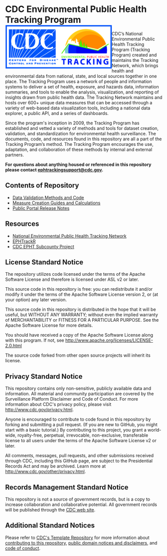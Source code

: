# CDC Environmental Public Health Tracking Program <img src="CDC_Tracking_Combined.jpg" align="left" height=140/>

CDC’s National Environmental Public Health Tracking Program (Tracking Program) created and maintains the Tracking Network, which brings health and environmental data from national, state, and local sources together in one place. The Tracking Program uses a network of people and information systems to deliver a set of health, exposure, and hazards data, information summaries, and tools to enable the analysis, visualization, and reporting of insights drawn from public health data. The Tracking Network maintains and hosts over 600+ unique data measures that can be accessed through a variety of web-based data visualization tools, including a national data explorer, a public API, and a series of dashboards.

Since the program's inception in 2009, the Tracking Program has established and vetted a variety of methods and tools for dataset creation, validation, and standardization for environmental health surveillance. The documents, code, and resources found in this repository are all a part of the Tracking   Program’s method. The Tracking Program encourages the use, adaptation, and collaboration of these methods by internal and external partners. 

**For questions about anything housed or referenced in this repository please contact ephtrackingsupport@cdc.gov.**

## Contents of Repository 

* [Data Validation Methods and Code](https://github.com/CDCgov/EPHTracking/tree/master/Data%20Validation)
* [Measure Creation Guides and Calculations](https://github.com/CDCgov/EPHTracking/tree/master/Measure%20Creation)
* [Public Portal Release Notes](https://github.com/CDCgov/EPHTracking/releases)


## Resources

* [National Environmental Public Health Tracking Network](https://ephtracking.cdc.gov/) 
* [EPHTrackR](https://github.com/CDCgov/EPHTrackR) 
* [CDC EPHT Subcounty Project](https://github.com/CDCgov/EPHTracking-Subcounty)


## License Standard Notice
The repository utilizes code licensed under the terms of the Apache Software
License and therefore is licensed under ASL v2 or later.

This source code in this repository is free: you can redistribute it and/or modify it under
the terms of the Apache Software License version 2, or (at your option) any
later version.

This source code in this repository is distributed in the hope that it will be useful, but WITHOUT ANY
WARRANTY; without even the implied warranty of MERCHANTABILITY or FITNESS FOR A
PARTICULAR PURPOSE. See the Apache Software License for more details.

You should have received a copy of the Apache Software License along with this
program. If not, see http://www.apache.org/licenses/LICENSE-2.0.html

The source code forked from other open source projects will inherit its license.

## Privacy Standard Notice

This repository contains only non-sensitive, publicly available data and information. All material and community participation are covered by the Surveillance Platform Disclaimer and Code of Conduct. For more information about CDC's privacy policy, please visit http://www.cdc.gov/privacy.html.

Anyone is encouraged to contribute to code found in this repository by forking and submitting a pull request. (If you are new to GitHub, you might start with a basic tutorial.) By contributing to this project, you grant a world-wide, royalty-free, perpetual, irrevocable, non-exclusive, transferable license to all users under the terms of the Apache Software License v2 or later.

All comments, messages, pull requests, and other submissions received through CDC, including this GitHub page, are subject to the Presidential Records Act and may be archived. Learn more at http://www.cdc.gov/other/privacy.html.

## Records Management Standard Notice
This repository is not a source of government records, but is a copy to increase
collaboration and collaborative potential. All government records will be
published through the [CDC web site](http://www.cdc.gov).

## Additional Standard Notices
Please refer to [CDC's Template Repository](https://github.com/CDCgov/template)
for more information about [contributing to this repository](https://github.com/CDCgov/template/blob/master/CONTRIBUTING.md),
[public domain notices and disclaimers](https://github.com/CDCgov/template/blob/master/DISCLAIMER.md),
and [code of conduct](https://github.com/CDCgov/template/blob/master/code-of-conduct.md).
